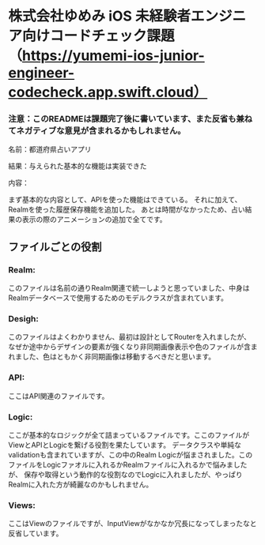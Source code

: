 # 株式会社ゆめみ iOS 未経験者エンジニア向けコードチェック課題（https://yumemi-ios-junior-engineer-codecheck.app.swift.cloud）

### 注意：このREADMEは課題完了後に書いています、また反省も兼ねてネガティブな意見が含まれるかもしれません。

名前：都道府県占いアプリ

結果：与えられた基本的な機能は実装できた

内容：

まず基本的な内容として、APIを使った機能はできている。
それに加えて、Realmを使った履歴保存機能を追加した。
あとは時間がなかったため、占い結果の表示の際のアニメーションの追加で全てです。

## ファイルごとの役割
### Realm:
このファイルは名前の通りRealm関連で統一しようと思っていました、中身はRealmデータベースで使用するためのモデルクラスが含まれています。
### Desigh:
このファイルはよくわかりません、最初は設計としてRouterを入れましたが、なぜか途中からデザインの要素が強くなり非同期画像表示や色のファイルが含まれました、色はともかく非同期画像は移動するべきだと思います。
### API:
ここはAPI関連のファイルです。
### Logic:
ここが基本的なロジックが全て詰まっているファイルです。ここのファイルがViewとAPIとLogicを繋げる役割を果たしています。
データクラスや単純なvalidationも含まれていますが、この中のRealm Logicが悩まされました。このファイルをLogicファオルに入れるかRealmファイルに入れるかで悩みましたが、
保存や取得という動作的な役割なのでLogicに入れましたが、やっぱりRealmに入れた方が綺麗なのかもしれません。
### Views:
ここはViewのファイルですが、InputViewがなかなか冗長になってしまったなと反省しています。
